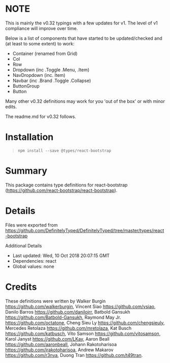 # NOTE
This is mainly the v0.32 typings with a few updates for v1.  The level of v1 compliance will improve over time. 

Below is a list of components that have started to be updated/checked and (at least to some extent) to work:

* Container (renamed from Grid)
* Col
* Row
* Dropdown (inc .Toggle .Menu, .Item)
* NavDropdown (inc. Item)
* Navbar (inc .Brand .Toggle .Collapse)
* ButtonGroup
* Button

Many other v0.32 definitions may work for you 'out of the box' or with minor edits.  

The readme.md for v0.32 follows.

# Installation
> `npm install --save @types/react-bootstrap`

# Summary
This package contains type definitions for react-bootstrap (https://github.com/react-bootstrap/react-bootstrap).

# Details
Files were exported from https://github.com/DefinitelyTyped/DefinitelyTyped/tree/master/types/react-bootstrap

Additional Details
 * Last updated: Wed, 10 Oct 2018 20:07:15 GMT
 * Dependencies: react
 * Global values: none

# Credits
These definitions were written by Walker Burgin <https://github.com/walkerburgin>, Vincent Siao <https://github.com/vsiao>, Danilo Barros <https://github.com/danilojrr>, Batbold Gansukh <https://github.com/Batbold-Gansukh>, Raymond May Jr. <https://github.com/octatone>, Cheng Sieu Ly <https://github.com/chengsieuly>, Mercedes Retolaza <https://github.com/mretolaza>, Kat Busch <https://github.com/katbusch>, Vito Samson <https://github.com/vitosamson>, Karol Janyst <https://github.com/LKay>, Aaron Beall <https://github.com/aaronbeall>, Johann Rakotoharisoa <https://github.com/jrakotoharisoa>, Andrew Makarov <https://github.com/r3nya>, Duong Tran <https://github.com/t49tran>.
